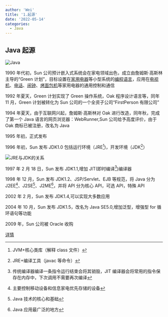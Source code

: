 ```yaml
---
author: 'Wei'
title: '1.起源'
date: '2022-05-14'
categories:
  - Java
---
```


## Java 起源

![Java][java]

1990 年代初，Sun 公司预计嵌入式系统会在家电领域出色，成立由詹姆斯·高斯林主导的“Green 计划”，目标设置在[家用电器](https://zh.wikipedia.org/wiki/家用电器)等小型系统的[编程语言](https://zh.wikipedia.org/wiki/程式語言)，应用在[电视机](https://zh.wikipedia.org/wiki/电视机)、[电话](https://zh.wikipedia.org/wiki/电话)、[闹钟](https://zh.wikipedia.org/wiki/闹钟)、[烤面包机](https://zh.wikipedia.org/wiki/烤面包机)等家用电器的通用控制和通信

1992 年夏天，Green 计划实现了 Green 操作系统，Oak 程序设计语言等，同年 11 月，Green 计划被转化为 Sun 公司的一个全资子公司“FirstPerson 有限公司”

1994 年夏天，由于互联网兴起，詹姆斯·高斯林对 Oak 进行改造，同年秋，完成了第一个 Java 语言的网页浏览器：WebRunner,Sun 公司给予高度评价，由于 Oak 商标已被注册，改名为 Java

1995 年初，正式发布

1996 年初，Sun 发布 JDK1.0 包括运行环境（JRE[^1])，开发环境（JDK[^2]）

![JRE与JDK的关系](https://img-blog.csdn.net/20171221220833133?watermark/2/text/aHR0cDovL2Jsb2cuY3Nkbi5uZXQva2luZ3Njb21pbmc=/font/5a6L5L2T/fontsize/400/fill/I0JBQkFCMA==/dissolve/70/gravity/SouthEast)

1997 年 2 月 18 日，Sun 发布 JDK1.1,增加 JIT(即时编译[^3])编译器

1998 年 12 月，Sun 发布 JDK1.2、JSP/Servlet、EJB 等规范，将 Java 分为 J2EE[^4]、J2SE[^5]、J2ME[^6]，并将 API 分为核心 API，可选 API，特殊 API

2002 年 2 月，Sun 发布 JDK1.4,可以实现大多数应用

2004 年 10 月，Sun 发布 JDK1.5，改名为 Java SE5.0,增加泛型，增强型 for 循环语句等功能

2009 年，Sun 公司被 Oracle 收购

[详情](https://blog.csdn.net/calm_encode/article/details/106642555)

[java]: https://s2.loli.net/2022/05/15/bCdIf8KlzJvNeR7.png

[^1]: JVM+核心类库（解释 class 文件）
[^2]: JRE+编译工具（javac 等命令）
[^3]: 传统编译器编译一条指令运行结束会将其销毁，JIT 编译器会将常用的指令保存在内存中，下次调用不需要再次编译
[^4]: 主要控制移动设备和信息家电优先存储的设备
[^5]: Java 技术的核心和基础
[^6]: Java 应用最广泛的地方
